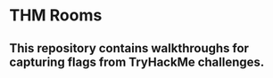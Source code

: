 # THM Rooms
## This repository contains walkthroughs for capturing flags from TryHackMe challenges.
